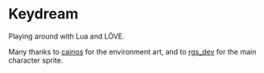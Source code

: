# Keydream

Playing around with Lua and LÖVE.

Many thanks to [cainos](https://cainos.itch.io/) for the environment art, and to [rgs_dev](https://rgsdev.itch.io/) for the main character sprite.
